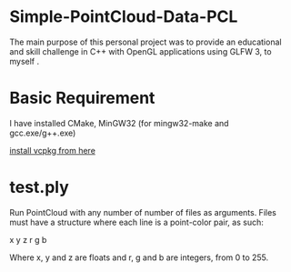 # Simple-PointCloud-Data-PCL
The main purpose of this personal project was to provide an educational and skill challenge in C++ with OpenGL applications using GLFW 3, to myself . 

# Basic Requirement
I have installed CMake, MinGW32 (for mingw32-make and gcc.exe/g++.exe)


[install vcpkg from here](https://www.40tude.fr/how-to-use-vcpkg-with-vscode-and-cmake/)

# test.ply

Run PointCloud with any number of number of files as arguments. Files must have a structure where each line is a point-color pair, as such:

x y z r g b

Where x, y and z are floats and r, g and b are integers, from 0 to 255.

